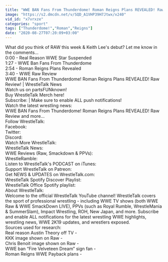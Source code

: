 ```yaml
---
title: "WWE BAN Fans From Thunderdome! Roman Reigns Plans REVEALED! Raw Review! WrestleTalk News"
image: "https://s2.dmcdn.net/v/SQD_A1VHP39H7Jtwx/x240"
vid_id: "x7vrxze"
categories: "sport"
tags: ["Thunderdome!","Roman","Reigns"]
date: "2020-08-27T07:20:09+03:00"
---
```

What did you think of RAW this week &amp; Keith Lee's debut? Let me know in the comments...  <br>0:00 - Real Reason WWE Star Suspended  <br>1:27 - WWE Ban Fans From Thunderdome  <br>2:54 - Roman Reigns Plans Revealed  <br>3:40 - WWE Raw Review  <br>WWE BAN Fans From Thunderdome! Roman Reigns Plans REVEALED! Raw Review! | WrestleTalk News  <br>Watch us on partsFUNknown!   <br>Buy WrestleTalk Merch here!    <br>Subscribe:  | Make sure to enable ALL push notifications!  <br>Watch the latest wrestling news:     <br>WWE BAN Fans From Thunderdome! Roman Reigns Plans REVEALED! Raw Review and more...  <br>Follow WrestleTalk:  <br>Facebook:   <br>Twitter:   <br>Discord:   <br>Watch More WrestleTalk:  <br>WrestleTalk News:    <br>WWE Reviews (Raw, Smackdown &amp; PPVs):    <br>WrestleRamble:    <br>Listen to WrestleTalk's PODCAST on iTunes:   <br>Support WrestleTalk on Patreon:   <br>Get NEWS &amp; UPDATES on WrestleTalk.com:   <br>WrestleTalk Spotify Discover Playlist:   <br>WrestleTalk Office Spotify playlist:   <br>About WrestleTalk:  <br>Welcome to the official WrestleTalk YouTube channel! WrestleTalk covers the sport of professional wrestling - including WWE TV shows (both WWE Raw &amp; WWE SmackDown LIVE), PPVs (such as Royal Rumble, WrestleMania &amp; SummerSlam), Impact Wrestling, ROH, New Japan, and more. Subscribe and enable ALL notifications for the latest wrestling WWE highlights, wrestling news, WWE 2K19 updates, and wrestlers exposed.  <br>Sources used for research:  <br>Real reason Austin Theory off TV -   <br>KKK image shown on Raw -   <br>Chris Benoit image shown on Raw -   <br>WWE ban “Fire Velveteen Dream” sign fan -   <br>Roman Reigns WWE Payback plans - 
